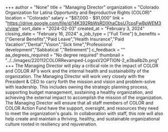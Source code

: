 +++
author = "None"
title = "Managing Director"
organization = "Colorado Organization for Latina Opportunity and Reproductive Rights (COLOR)"
location = "Colorado"
salary = "$87,000 - $91,000"
link = "https://drive.google.com/file/d/14K392RbWsRDlXhaCbsU7cpsFwBpWEM3v/view"
sort_date = "2024-02-03"
created_at = "February 3, 2024"
closing_date = "February 16, 2024"
a_job_type = ["Full Time"]
b_benefits = ["General Benefits","Paid Leave","Health Insurance","Paid Vacation","Dental","Vision","Sick time","Professional development","Sabbatical ","Retirement"]
c_feedback = ""
aa_degrees_required = "No degree required"
thumbnail = "../../images/220112COLORRevamped-LogosV2OPTION-2_e3ba8b2b.png"
+++
The Managing Director will play a critical role in the impact of COLOR and COLOR AF’s work and the internal health and sustainability of the organization. The Managing Director will work very closely with the President & CEO to carry forth the mission and vision and problem-solve with leadership. This includes owning the strategic planning process, supporting budget management, sustaining a healthy organization, and achieving the external impact to accomplish the mission of the organization.
The Managing Director will ensure that all staff members of COLOR and COLOR Action Fund have the support, oversight, and resources they need to meet the organization's goals. In collaboration with staff, this role will also help create and maintain a thriving, healthy, and sustainable organizational culture rooted in resiliency and rejuvenation.